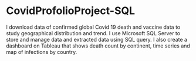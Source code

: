 # CovidProfolioProject-SQL

I download data of confirmed global Covid 19 death and vaccine data to study geographical distribution and trend.
I use Microsoft SQL Server to store and manage data and extracted data using SQL query. 
I also create a dashboard on Tableau that shows death count by continent, time series and map of infections by country.
